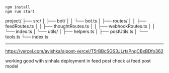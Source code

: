 ```
npm install
npm run start
```

project/
├── src/
│   ├── bot/
│   │   └── bot.ts
│   ├── routes/
│   │   ├── feedRoutes.ts
│   │   ├── thoughtRoutes.ts
│   │   ├── webhookRoutes.ts
│   │   └── index.ts
│   └── utils/
│       ├── helpers.ts
│       ├── postUtils.ts
│       └── tools.ts
└── index.ts



---
https://vercel.com/avishka/aipost-vercel/T5rBBcSGS3JLrtsPnqCBxBDfo362

working good with sinhala deployment in feed post check ai feed post model